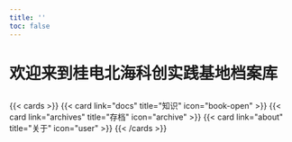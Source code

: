 ```yaml
---
title: ''
toc: false
---
```


# 欢迎来到桂电北海科创实践基地档案库


##


{{< cards >}}
  {{< card link="docs" title="知识" icon="book-open" >}}
  {{< card link="archives" title="存档" icon="archive" >}}
  {{< card link="about" title="关于" icon="user" >}}
{{< /cards >}}
